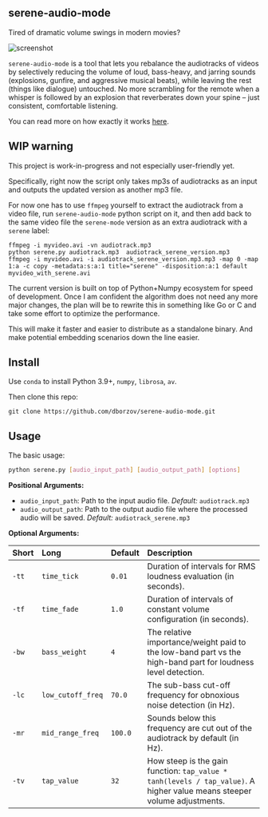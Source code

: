 ## serene-audio-mode

Tired of dramatic volume swings in modern movies? 


![screenshot](https://www.borzov.ca/img/serene/comic.jpg)


 `serene-audio-mode` is a tool that lets you rebalance the audiotracks of videos by selectively reducing the volume of loud, bass-heavy, and jarring sounds (explosions, gunfire, and aggressive musical beats), while leaving the rest (things like dialogue) untouched. No more scrambling for the remote when a whisper is followed by an explosion that reverberates down your spine – just consistent, comfortable listening.

You can read more on how exactly it works [here](https://github.com/dborzov/serene-audio-mode).


## WIP warning

This project is work-in-progress and not especially user-friendly yet. 

Specifically, right now the script only takes mp3s of audiotracks as an input and outputs the updated version as another mp3 file.

For now one has to use `ffmpeg` yourself to extract the audiotrack from a video file, run `serene-audio-mode` python script on it, and then add back to the same video file the `serene-mode` version as an extra audiotrack with a `serene` label:

```
ffmpeg -i myvideo.avi -vn audiotrack.mp3
python serene.py audiotrack.mp3  audiotrack_serene_version.mp3
ffmpeg -i myvideo.avi -i audiotrack_serene_version.mp3.mp3 -map 0 -map 1:a -c copy -metadata:s:a:1 title="serene" -disposition:a:1 default myvideo_with_serene.avi
```

 The current version is built on top of Python+Numpy ecosystem for speed of development.  Once I am confident the algorithm does not need any more major changes, the plan will be to rewrite this in something like Go or C and take some effort to optimize the performance. 

This will make it faster and easier to distribute as a standalone binary. And make potential embedding scenarios down the line easier.



## Install

Use `conda` to install Python 3.9+, `numpy`, `librosa`, `av`. 

Then clone this repo:

```
git clone https://github.com/dborzov/serene-audio-mode.git
```

## Usage

The basic usage:

```bash
python serene.py [audio_input_path] [audio_output_path] [options]
```

**Positional Arguments:**

*   `audio_input_path`: Path to the input audio file. *Default:* `audiotrack.mp3`
*   `audio_output_path`: Path to the output audio file where the processed audio will be saved. *Default:* `audiotrack_serene.mp3`

**Optional Arguments:**

| Short | Long              | Default | Description                                                                                                                               |
| :---- | :---------------- | :------ | :---------------------------------------------------------------------------------------------------------------------------------------- |
| `-tt` | `time_tick`     | `0.01`  | Duration of intervals for RMS loudness evaluation (in seconds).                                                                         |
| `-tf` | `time_fade`     | `1.0`   | Duration of intervals of constant volume configuration (in seconds).                                                                    |
| `-bw` | `bass_weight`   | `4`     | The relative importance/weight paid to the low-band part vs the high-band part for loudness level detection.                          |
| `-lc` | `low_cutoff_freq` | `70.0`  | The sub-bass cut-off frequency for obnoxious noise detection (in Hz).                                                                 |
| `-mr` | `mid_range_freq` | `100.0` | Sounds below this frequency are cut out of the audiotrack by default (in Hz).                                                          |
| `-tv` | `tap_value`     | `32`    | How steep is the gain function: `tap_value * tanh(levels / tap_value)`. A higher value means steeper volume adjustments. |



